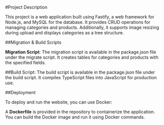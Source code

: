 
#Project Description

This project is a web application built using Fastify, a web framework for Node.js, and MySQL for the database. It provides CRUD operations for managing categories and products. Additionally, it supports image resizing during upload and displays categories as a tree structure.


##Migration & Build Scripts

**Migration Script**: The migration script is available in the package.json file under the migrate script. It creates tables for categories and products with the specified fields.



##Build Script: The build script is available in the package.json file under the build script. It compiles TypeScript files into JavaScript for production use.


##Deployment

To deploy and run the website, you can use Docker:

 A **Dockerfile** is provided in the repository to containerize the application. You can build the Docker image and run it using Docker commands.